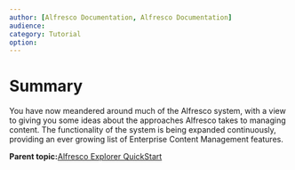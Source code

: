 ```yaml
---
author: [Alfresco Documentation, Alfresco Documentation]
audience: 
category: Tutorial
option: 
---
```


# Summary

You have now meandered around much of the Alfresco system, with a view to giving you some ideas about the approaches Alfresco takes to managing content. The functionality of the system is being expanded continuously, providing an ever growing list of Enterprise Content Management features.

**Parent topic:**[Alfresco Explorer QuickStart](../concepts/cgs-intro.md)

